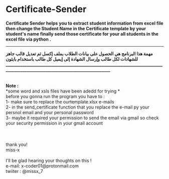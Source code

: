 # Certificate-Sender
<b>Certificate Sender helps you to extract student information from excel file then change the Student Name in the Certificate 
template by your student's name finally send those certificate for your all students in the excel file via python .</b>  </br>

_____________________________________________________________________________________________________________________________
<b>
مهمة هذا البرنامج هي الحصول على بيانات الطلاب بملف إكسل ثم تعديل قالب جاهز للشهادات لكل طالب
وإرسال الشهادة إلى إيميل كل طالب باستخدام بايثون 
_____________________________________________________________________________________________________________________________
</b> 
</br>
</br>
</br>
<b>Note :</b> </br>
  *some word and xsls files have been adedd for trying *</br>
    before you gonna run the program you have to :</br>
    1- make sure to replace the ourtemplate.xlsx e-mails</br>
    2- in the send_certificate function that you replace the e-mail py your persnol email and your personal password</br>
    3- maybe it required your permission to send the email via gmail so check your security permission in your gmail account</br>

</br>
</br>
</br>
thank you!</br>
miss-x </br>
</br>
I'll be glad hearing your thoughts on this !</br>
e-mail: x-coder01@protonmail.com </br>
twiiter : @missx_7</br>
